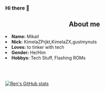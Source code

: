### Hi there 👋

<!--
**Shirayuki39/Shirayuki39** is a ✨ _special_ ✨ repository because its `README.md` (this file) appears on your GitHub profile.

Here are some ideas to get you started:

- 🔭 I’m currently working on ...
- 🌱 I’m currently learning ...
- 👯 I’m looking to collaborate on ...
- 🤔 I’m looking for help with ...
- 💬 Ask me about ...
- 📫 How to reach me: ...
- 😄 Pronouns: ...
- ⚡ Fun fact: ...
-->

<div>
<h2 align="center">  About me </h2>
<li><b>Name:</b> Mikail</li>
<li>
<b>Nick:</b> KimelaZPrjkt,KimelaZX,gustmynuts
</li>
<li>
<b>Loves:</b> to tinker with tech
</li>
<li>
<b>Gender:</b> He/Him
</li>
<li>
<b>Hobbys:</b> Tech Stuff, Flashing ROMs
</li>
<br><br><br>
</div>

[![Ren's GitHub stats](https://github-readme-stats.vercel.app/api?username=KimelaZX&show_icons=true&theme=tokyonight)](https://github.com/anuraghazra/github-readme-stats)
